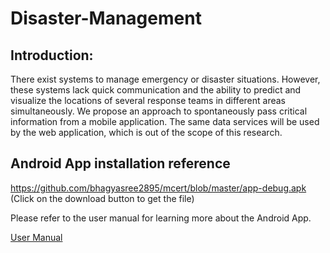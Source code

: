 # Disaster-Management

## Introduction:
There exist systems to manage emergency or disaster situations. However, these systems lack quick communication and the ability to predict and visualize the locations of several response teams in different areas simultaneously. We propose an approach to spontaneously pass critical information from a mobile application. The same data services will be used by the web application, which is out of the scope of this research.

## Android App installation reference 

https://github.com/bhagyasree2895/mcert/blob/master/app-debug.apk (Click on the download button to get the file)

Please refer to the user manual for learning more about the Android App.

[User Manual](https://github.com/bhagyasree2895/mcert/blob/master/documentation/DisasterMangement_02_UIM_v3-1%20(1).doc)
